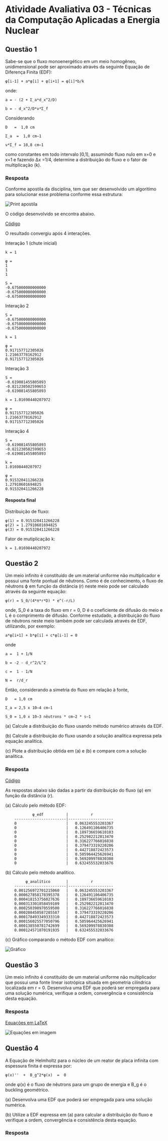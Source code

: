 # Atividade Avaliativa 03 - Técnicas da Computação Aplicadas a Energia Nuclear

## Questão 1

Sabe-se que o fluxo monoenergético em um meio homogêneo, unidimensional pode ser aproximado através da seguinte Equação de Diferença Finita (EDF):
```
φ[i-1] + a*φ[i] + φ[i+1] = φ[i]*b/k
```
onde:
```
a = - (2 + Σ_a*d_x^2/D)

b = - d_x^2/D*ν*Σ_f
```
Considerando
```
D   =  1,0 cm

Σ_a  =  1,0 cm–1

ν*Σ_f = 10,8 cm–1
```
como constantes em todo intervalo [0,1], assumindo fluxo nulo em x=0 e x=1 e fazendo ∆x =1/4, determine a distribuição do fluxo e o fator de multiplicação (k).

### Resposta

Conforme apostila da disciplina, tem que ser desenvolvido um algoritimo para solucionar esse problema conforme essa estrutura:

![Print apostila](https://raw.githubusercontent.com/campagnani/Tecnicas_Computacao_Nuclear/main/imagens/atvd3-1.1.png)

O código desenvolvido se encontra abaixo.

[Código](https://github.com/campagnani/Tecnicas_Computacao_Nuclear/blob/main/atvd3-1.m)

O resultado convergiu após 4 interações.

Interação 1 (chute inicial)

```
k = 1

φ =
1
1	
1	

S =
-0.675000000000000
-0.675000000000000
-0.675000000000000
```

Interação 2

```
S =
-0.675000000000000
-0.675000000000000
-0.675000000000000

k = 1

φ = 
0.917157712305026
1.21663778162912
0.917157712305026
```

Interação 3
```
S = 
-0.619081455805893
-0.821230502599653
-0.619081455805893

k = 1.01698440207972

φ =
0.917157712305026
1.21663778162912
0.917157712305026
```

Interação 4
```
S =
-0.619081455805893
-0.821230502599653
-0.619081455805893
            
k =
1.01698440207972

φ =
0.915320411266228
1.27910601694825
0.915320411266228
```


#### Resposta final

Distribuição de fluxo:
```
φ(1) = 0.915320411266228
φ(2) = 1.27910601694825
φ(3) = 0.915320411266228
```

Fator de mutiplicação k:
```
k = 1.01698440207972
```

## Questão 2

Um meio infinito é constituído de um material uniforme não multiplicador e possui uma fonte pontual de nêutrons. Como é de conhecimento, o fluxo de nêutrons ϕ em função da distância (r) neste meio pode ser calculado através da seguinte equação:
```
φ(r) = S_0/(4*π*r*D) * e^(-r/L)
```
onde, S_0 é a taxa do fluxo em r = 0, D é o coeficiente de difusão do meio e L é o comprimento de difusão. Conforme estudado, a distribuição do fluxo de nêutrons neste meio também pode ser calculada através de EDF, utilizando, por exemplo:
```
a*φ[i+1] + b*φ[i] + c*φ[i-1] = 0
```
onde
```
a =  1 + 1/N

b = -2 - d_r^2/L^2

c =  1 - 1/N

N =  r/d_r
```

Então, considerando a simetria do fluxo em relação à fonte, 
```
D   = 1,0 cm 

Σ_a = 2,5 x 10–4 cm–1

S_0 = 1,0 x 10–3 nêutrons * cm–2 * s–1
```
(a) Calcule a distribuição do fluxo usando método numérico através da EDF.

(b) Calcule a distribuição do fluxo usando a solução analítica expressa pela equação analítica.

(c) Plote a distribuição obtida em (a) e (b) e compare com a solução analítica.


### Resposta

[Código](https://github.com/campagnani/Tecnicas_Computacao_Nuclear/blob/main/atvd3-2.m)

As respostas abaixo são dadas a partir da distribuição do fluxo (φ) em função da distância (r).

(a) Cálculo pelo método EDF:
```
            φ_edf          |          r         
    -----------------------|--------------------     
    0                      |   0.063245553203367
    0                      |   0.126491106406735
    0                      |   0.189736659610103
    0                      |   0.252982212813470
    0                      |   0.316227766016838
    0                      |   0.379473319220206
    0                      |   0.442718872423573
    0                      |   0.505964425626941
    0                      |   0.569209978830308
    0                      |   0.632455532033676
```

(b) Cálculo pelo método analítico.
```
         φ_analítico       |          r         
    -----------------------|--------------------     
    0.001256972701215060   |   0.063245553203367
    0.000627858178395378   |   0.126491106406735
    0.000418153756027636   |   0.189736659610103
    0.000313301858459109   |   0.252982212813470
    0.000250390970559500   |   0.316227766016838
    0.000208450587285587   |   0.379473319220206
    0.000178493349333310   |   0.442718872423573
    0.000156025577050796   |   0.505964425626941
    0.000138550781742699   |   0.569209978830308
    0.000124571070191935   |   0.632455532033676
```

(c) Gráfico comparando o método EDF com anaítico:

![Gráfico](https://raw.githubusercontent.com/campagnani/Tecnicas_Computacao_Nuclear/main/imagens/atvd3-2.png)


## Questão 3

Um meio infinito é constituído de um material uniforme não multiplicador que possui uma fonte linear isotrópica situada em geometria cilíndrica localizada em r = 0. Desenvolva uma EDF que poderá ser empregada para uma solução numérica, verifique a ordem, convergência e consistência desta equação.

### Resposta

[Equações em LaTeX](https://github.com/campagnani/Tecnicas_Computacao_Nuclear/blob/main/atvd3-3.tex)

![Equações em imagem](https://raw.githubusercontent.com/campagnani/Tecnicas_Computacao_Nuclear/main/imagens/atvd3-3.png)

## Questão 4

A Equação de Helmholtz para o núcleo de um reator de placa infinita com espessura finita é expressa por:
```
φ(x)''  +  B_g^2*φ(x)  =  0
```
onde φ(x) é o fluxo de nêutrons para um grupo de energia e B_g é o buckling geométrico.

(a) Desenvolva uma EDF que poderá ser empregada para uma solução numérica.

(b) Utilize a EDF expressa em (a) para calcular a distribuição do fluxo e verifique a ordem, convergência e consistência desta equação.

### Resposta

